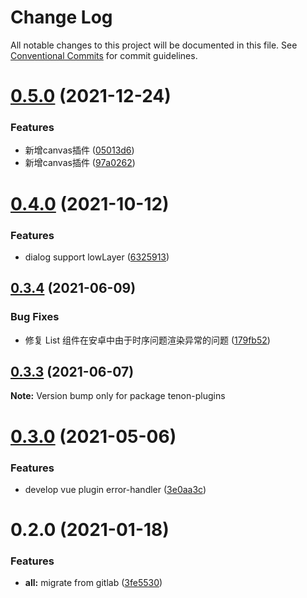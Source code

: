 # Change Log

All notable changes to this project will be documented in this file.
See [Conventional Commits](https://conventionalcommits.org) for commit guidelines.

# [0.5.0](https://github.com/hummer-home/tenon-plugins/compare/v0.4.0...v0.5.0) (2021-12-24)


### Features

* 新增canvas插件 ([05013d6](https://github.com/hummer-home/tenon-plugins/commit/05013d6a2f67206c8e71a724efb300bba9877f5c))
* 新增canvas插件 ([97a0262](https://github.com/hummer-home/tenon-plugins/commit/97a0262f0f92934640b71d20d6e043c22cf7ea2e))





# [0.4.0](https://github.com/hummer-home/tenon-plugins/compare/v0.3.4...v0.4.0) (2021-10-12)


### Features

* dialog support lowLayer ([6325913](https://github.com/hummer-home/tenon-plugins/commit/632591390c0fa04e37a2cc4a5bbe710f9dc26ad4))





## [0.3.4](https://github.com/hummer-home/tenon-plugins/compare/v0.3.3...v0.3.4) (2021-06-09)


### Bug Fixes

* 修复 List 组件在安卓中由于时序问题渲染异常的问题 ([179fb52](https://github.com/hummer-home/tenon-plugins/commit/179fb52bd773509b511cd676ab8e544fe088a551))





## [0.3.3](https://github.com/hummer-home/tenon-plugins/compare/v0.3.2...v0.3.3) (2021-06-07)

**Note:** Version bump only for package tenon-plugins





# [0.3.0](https://github.com/hummer-home/tenon-plugins/compare/v0.2.2...v0.3.0) (2021-05-06)


### Features

* develop vue plugin error-handler ([3e0aa3c](https://github.com/hummer-home/tenon-plugins/commit/3e0aa3c8b6667c795d25ae4c04cde7cb1980577d))





# 0.2.0 (2021-01-18)


### Features

* **all:** migrate from gitlab ([3fe5530](https://github.com/hummer-home/tenon-plugins/commit/3fe553001269c067d95034ffbe7de2be8ea178f3))
